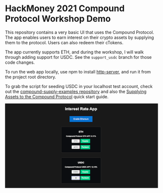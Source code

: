 # HackMoney 2021 Compound Protocol Workshop Demo

This repository contains a very basic UI that uses the Compound Protocol. The app enables users to earn interest on their crypto assets by supplying them to the protocol. Users can also redeem their cTokens.

The app currently supports ETH, and during the workshop, I will walk through adding support for USDC. See the `support_usdc` branch for those code changes.

To run the web app locally, use npm to install [http-server](https://www.npmjs.com/package/http-server), and run it from the project root directory.

To grab the script for seeding USDC in your localhost test account, check out the [compound-supply-examples repository](https://github.com/compound-developers/compound-supply-examples/tree/master/seed-account-with-erc20) and also the [Supplying Assets to the Compound Protocol](https://medium.com/compound-finance/supplying-assets-to-the-compound-protocol-ec2cf5df5aa) quick start guide.

![Interest Rate App Screenshot](https://raw.githubusercontent.com/ajb413/compound-hackmoney-2021/master/screenshot.png)